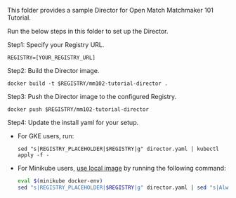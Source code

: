 This folder provides a sample Director for Open Match Matchmaker 101 Tutorial.

Run the below steps in this folder to set up the Director.

Step1: Specify your Registry URL.
```
REGISTRY=[YOUR_REGISTRY_URL]
```

Step2: Build the Director image.
```
docker build -t $REGISTRY/mm102-tutorial-director .
```

Step3: Push the Director image to the configured Registry.
```
docker push $REGISTRY/mm102-tutorial-director
```

Step4: Update the install yaml for your setup.

- For GKE users, run:
    ```
    sed "s|REGISTRY_PLACEHOLDER|$REGISTRY|g" director.yaml | kubectl apply -f -
    ```
- For Minikube users, [use local image](https://kubernetes.io/docs/setup/learning-environment/minikube/#use-local-images-by-re-using-the-docker-daemon) by running the following command:
    ```bash
    eval $(minikube docker-env)
    sed "s|REGISTRY_PLACEHOLDER|$REGISTRY|g" director.yaml | sed "s|Always|Never|g" | kubectl apply -f -
    ```